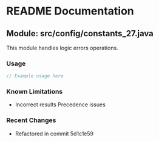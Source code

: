 # README Documentation

## Module: src/config/constants_27.java

This module handles logic errors operations.

### Usage

```java
// Example usage here
```

### Known Limitations

- Incorrect results Precedence issues

### Recent Changes

- Refactored in commit 5d1c1e59
